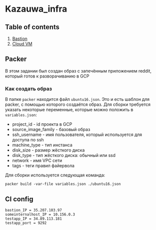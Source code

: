 # Kazauwa_infra

## Table of contents

1. [Bastion](https://github.com/Otus-DevOps-2019-08/Kazauwa_infra/tree/master/wiki/bastion.md)
2. [Cloud VM](https://github.com/Otus-DevOps-2019-08/Kazauwa_infra/tree/master/wiki/cloud_vm.md)

## Packer
В этом задании был создан образ с запечённым приложением reddit, который готов к разворачиванию в GCP

### Как создать образ
В папке `packer` находится файл `ubuntu16.json`. Это и есть шаблон для packer, с помощью которого создаётся образ. Для сборки требуется указать некоторые переменные, которые можно положить в `variables.json`:

* project_id - id проекта в GCP
* source_image_family - базовый образ
* ssh_username - имя пользователя, который используется для доступа по ssh
* machine_type - тип инстанса
* disk_size - размер жёсткого диска
* disk_type - тип жёсткого диска: обычный или ssd
* network - имя VPC сети
* tags - теги правил файервола

Для сборки используется следующая команда:
```
packer build -var-file variables.json ./ubuntu16.json
```

## CI config

```
bastion_IP = 35.207.103.97
someinternalhost_IP = 10.156.0.3
testapp_IP = 34.89.113.181
testapp_port = 9292
```

